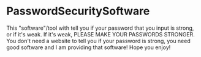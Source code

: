# PasswordSecuritySoftware
This "software"/tool with tell you if your password that you input is strong, or if it's weak. If it's weak, PLEASE MAKE YOUR PASSWORDS STRONGER. You don't need a website to tell you if your password is strong, you need good software and I am providing that software! Hope you enjoy!
